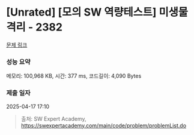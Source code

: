 # [Unrated] [모의 SW 역량테스트] 미생물 격리 - 2382 

[문제 링크](https://swexpertacademy.com/main/code/problem/problemDetail.do?contestProbId=AV597vbqAH0DFAVl) 

### 성능 요약

메모리: 100,968 KB, 시간: 377 ms, 코드길이: 4,090 Bytes

### 제출 일자

2025-04-17 17:10



> 출처: SW Expert Academy, https://swexpertacademy.com/main/code/problem/problemList.do